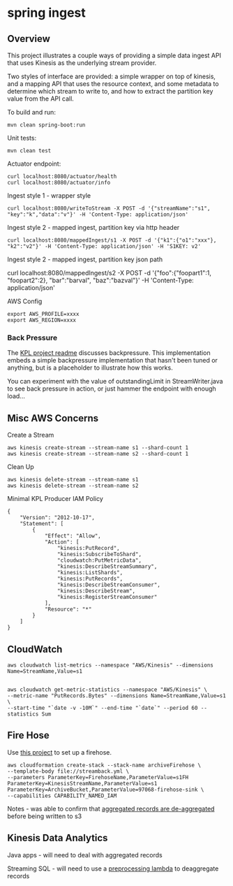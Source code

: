 # spring ingest

## Overview

This project illustrates a couple ways of providing a simple data ingest API 
that uses Kinesis as the underlying stream provider.

Two styles of interface are provided: a simple wrapper on top of kinesis, 
and a mapping API that uses the resource context, and some metadata to determine
which stream to write to, and how to extract the partition key value from the 
API call.

To build and run:

```
mvn clean spring-boot:run
```

Unit tests:

```
mvn clean test
```

Actuator endpoint:

```
curl localhost:8080/actuator/health
curl localhost:8080/actuator/info
```


Ingest style 1 - wrapper style

```
curl localhost:8080/writeToStream -X POST -d '{"streamName":"s1", "key":"k","data":"v"}' -H 'Content-Type: application/json'
```

Ingest style 2 - mapped ingest, partition key via http header

```
curl localhost:8080/mappedIngest/s1 -X POST -d '{"k1":{"o1":"xxx"}, "k2":"v2"}' -H 'Content-Type: application/json' -H 'S1KEY: v2'
```

Ingest style 2 - mapped ingest, partition key json path

curl localhost:8080/mappedIngest/s2 -X POST -d '{"foo":{"foopart1":1, "foopart2":2}, "bar":"barval", "baz":"bazval"}' -H 'Content-Type: application/json'

AWS Config

```
export AWS_PROFILE=xxxx
export AWS_REGION=xxxx
```

### Back Pressure

The [KPL project readme](https://github.com/awslabs/amazon-kinesis-producer) discusses backpressure. 
This implementation embeds a simple backpressure implementation
that hasn't been tuned or anything, but is a placeholder to illustrate how this works.

You can experiment with the value of outstandingLimit in StreamWriter.java to see back pressure in action, 
or just hammer the endpoint with enough load...

## Misc AWS Concerns

Create a Stream

```
aws kinesis create-stream --stream-name s1 --shard-count 1
aws kinesis create-stream --stream-name s2 --shard-count 1
```

Clean Up

```
aws kinesis delete-stream --stream-name s1
aws kinesis delete-stream --stream-name s2
```

Minimal KPL Producer IAM Policy

```console
{
    "Version": "2012-10-17",
    "Statement": [
        {
            "Effect": "Allow",
            "Action": [
                "kinesis:PutRecord",
                "kinesis:SubscribeToShard",
                "cloudwatch:PutMetricData",
                "kinesis:DescribeStreamSummary",
                "kinesis:ListShards",
                "kinesis:PutRecords",
                "kinesis:DescribeStreamConsumer",
                "kinesis:DescribeStream",
                "kinesis:RegisterStreamConsumer"
            ],
            "Resource": "*"
        }
    ]
}
```
## CloudWatch

```
aws cloudwatch list-metrics --namespace "AWS/Kinesis" --dimensions Name=StreamName,Value=s1


aws cloudwatch get-metric-statistics --namespace "AWS/Kinesis" \
--metric-name "PutRecords.Bytes" --dimensions Name=StreamName,Value=s1 \
--start-time "`date -v -10M`" --end-time "`date`" --period 60 --statistics Sum

```

## Fire Hose

Use [this project](https://github.com/d-smith/kinesis-firehose-s3) to set up a firehose.

```
aws cloudformation create-stack --stack-name archiveFirehose \
--template-body file://streamback.yml \
--parameters ParameterKey=FirehoseName,ParameterValue=s1FH ParameterKey=KinesisStreamName,ParameterValue=s1 ParameterKey=ArchiveBucket,ParameterValue=97068-firehose-sink \
--capabilities CAPABILITY_NAMED_IAM
```

Notes - was able to confirm that [aggregated records are de-aggregated](https://docs.aws.amazon.com/streams/latest/dev/kpl-with-firehose.html) before being written to s3

## Kinesis Data Analytics

Java apps - will need to deal with aggregated records

Streaming SQL - will need to use a [preprocessing lambda](https://docs.aws.amazon.com/kinesisanalytics/latest/dev/lambda-preprocessing.html) to deaggregate records